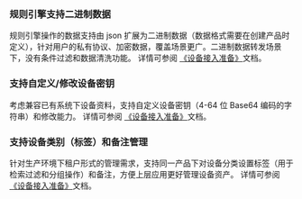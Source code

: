 [//]: # (chinagitpath:XXXXX)

### 规则引擎支持二进制数据
规则引擎操作的数据支持由 json 扩展为二进制数据（数据格式需要在创建产品时定义），针对用户的私有协议、加密数据，覆盖场景更广。二进制数据转发场景下，没有条件过滤和数据清洗功能。
详情可参阅 [《设备接入准备》](https://cloud.tencent.com/document/product/634/14442)文档。 

### 支持自定义/修改设备密钥
考虑兼容已有系统下设备资料，支持自定义设备密钥（4-64 位 Base64 编码的字符串）和修改能力。
详情可参阅 [《设备接入准备》](https://cloud.tencent.com/document/product/634/14442)文档。 

### 支持设备类别（标签）和备注管理
针对生产环境下租户形式的管理需求，支持同一产品下对设备分类设置标签（用于检索过滤和分组操作）和备注，方便上层应用更好管理设备资产。
详情可参阅 [《设备接入准备》](https://cloud.tencent.com/document/product/634/14442)文档。 

